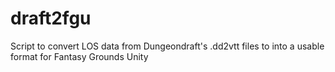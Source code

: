# draft2fgu
Script to convert LOS data from Dungeondraft's .dd2vtt files to into a usable format for Fantasy Grounds Unity
